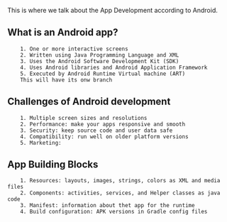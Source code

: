 This is where we talk about the App Development according to Android.

What is an Android app?
-
        1. One or more interactive screens
        2. Written using Java Programming Language and XML
        3. Uses the Android Software Development Kit (SDK)
        4. Uses Android libraries and Android Application Framework 
        5. Executed by Android Runtime Virtual machine (ART)
        This will have its onw branch
        
Challenges of Android development
-
        1. Multiple screen sizes and resolutions
        2. Performance: make your apps responsive and smooth 
        3. Security: keep source code and user data safe
        4. Compatibility: run well on older platform versions 
        5. Marketing: 
        
App Building Blocks
-
        1. Resources: layouts, images, strings, colors as XML and media files
        2. Components: activities, services, and Helper classes as java code
        3. Manifest: information about thet app for the runtime
        4. Build configuration: APK versions in Gradle config files
    
